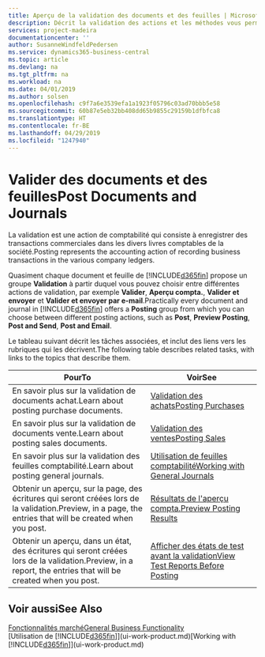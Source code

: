 ```yaml
---
title: Aperçu de la validation des documents et des feuilles | Microsoft Docs
description: Décrit la validation des actions et les méthodes vous permettant de valider des documents et des feuilles.
services: project-madeira
documentationcenter: ''
author: SusanneWindfeldPedersen
ms.service: dynamics365-business-central
ms.topic: article
ms.devlang: na
ms.tgt_pltfrm: na
ms.workload: na
ms.date: 04/01/2019
ms.author: solsen
ms.openlocfilehash: c9f7a6e3539efa1a1923f05796c03ad70bbb5e58
ms.sourcegitcommit: 60b87e5eb32bb408dd65b9855c29159b1dfbfca8
ms.translationtype: HT
ms.contentlocale: fr-BE
ms.lasthandoff: 04/29/2019
ms.locfileid: "1247940"
---
```

# <a name="post-documents-and-journals"></a><span data-ttu-id="04bd9-103">Valider des documents et des feuilles</span><span class="sxs-lookup"><span data-stu-id="04bd9-103">Post Documents and Journals</span></span>
<span data-ttu-id="04bd9-104">La validation est une action de comptabilité qui consiste à enregistrer des transactions commerciales dans les divers livres comptables de la société.</span><span class="sxs-lookup"><span data-stu-id="04bd9-104">Posting represents the accounting action of recording business transactions in the various company ledgers.</span></span>

<span data-ttu-id="04bd9-105">Quasiment chaque document et feuille de [!INCLUDE[d365fin](includes/d365fin_md.md)] propose un groupe **Validation** à partir duquel vous pouvez choisir entre différentes actions de validation, par exemple **Valider**, **Aperçu compta.**, **Valider et envoyer** et **Valider et envoyer par e-mail**.</span><span class="sxs-lookup"><span data-stu-id="04bd9-105">Practically every document and journal in [!INCLUDE[d365fin](includes/d365fin_md.md)] offers a **Posting** group from which you can choose between different posting actions, such as **Post**, **Preview Posting**, **Post and Send**, **Post and Email**.</span></span>

<span data-ttu-id="04bd9-106">Le tableau suivant décrit les tâches associées, et inclut des liens vers les rubriques qui les décrivent.</span><span class="sxs-lookup"><span data-stu-id="04bd9-106">The following table describes related tasks, with links to the topics that describe them.</span></span>

| <span data-ttu-id="04bd9-107">Pour</span><span class="sxs-lookup"><span data-stu-id="04bd9-107">To</span></span> | <span data-ttu-id="04bd9-108">Voir</span><span class="sxs-lookup"><span data-stu-id="04bd9-108">See</span></span> |
| --- | --- |
| <span data-ttu-id="04bd9-109">En savoir plus sur la validation de documents achat.</span><span class="sxs-lookup"><span data-stu-id="04bd9-109">Learn about posting purchase documents.</span></span> |[<span data-ttu-id="04bd9-110">Validation des achats</span><span class="sxs-lookup"><span data-stu-id="04bd9-110">Posting Purchases</span></span>](ui-post-purchases.md) |
| <span data-ttu-id="04bd9-111">En savoir plus sur la validation de documents vente.</span><span class="sxs-lookup"><span data-stu-id="04bd9-111">Learn about posting sales documents.</span></span> |[<span data-ttu-id="04bd9-112">Validation des ventes</span><span class="sxs-lookup"><span data-stu-id="04bd9-112">Posting Sales</span></span>](ui-post-sales.md) |
| <span data-ttu-id="04bd9-113">En savoir plus sur la validation des feuilles comptabilité.</span><span class="sxs-lookup"><span data-stu-id="04bd9-113">Learn about posting general journals.</span></span> |[<span data-ttu-id="04bd9-114">Utilisation de feuilles comptabilité</span><span class="sxs-lookup"><span data-stu-id="04bd9-114">Working with General Journals</span></span>](ui-work-general-journals.md) |
| <span data-ttu-id="04bd9-115">Obtenir un aperçu, sur la page, des écritures qui seront créées lors de la validation.</span><span class="sxs-lookup"><span data-stu-id="04bd9-115">Preview, in a page, the entries that will be created when you post.</span></span> |[<span data-ttu-id="04bd9-116">Résultats de l'aperçu compta.</span><span class="sxs-lookup"><span data-stu-id="04bd9-116">Preview Posting Results</span></span>](ui-how-preview-post-results.md) |
| <span data-ttu-id="04bd9-117">Obtenir un aperçu, dans un état, des écritures qui seront créées lors de la validation.</span><span class="sxs-lookup"><span data-stu-id="04bd9-117">Preview, in a report, the entries that will be created when you post.</span></span> |[<span data-ttu-id="04bd9-118">Afficher des états de test avant la validation</span><span class="sxs-lookup"><span data-stu-id="04bd9-118">View Test Reports Before Posting</span></span>](ui-how-view-test-reports-posting.md) |

## <a name="see-also"></a><span data-ttu-id="04bd9-119">Voir aussi</span><span class="sxs-lookup"><span data-stu-id="04bd9-119">See Also</span></span>
[<span data-ttu-id="04bd9-120">Fonctionnalités marché</span><span class="sxs-lookup"><span data-stu-id="04bd9-120">General Business Functionality</span></span>](ui-across-business-areas.md)  
<span data-ttu-id="04bd9-121">[Utilisation de [!INCLUDE[d365fin](includes/d365fin_md.md)]](ui-work-product.md)</span><span class="sxs-lookup"><span data-stu-id="04bd9-121">[Working with [!INCLUDE[d365fin](includes/d365fin_md.md)]](ui-work-product.md)</span></span>

